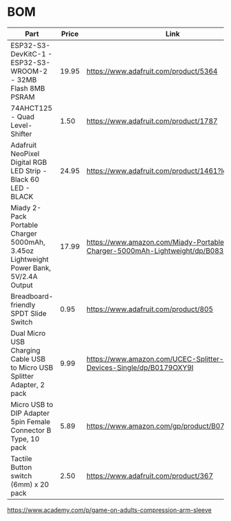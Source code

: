# BOM
| Part | Price | Link |
| - | - | - |
| ESP32­-S3­-DevKitC-1 - ESP32-S3-WROOM-2 - 32MB Flash 8MB PSRAM | 19.95 | https://www.adafruit.com/product/5364 |
| 74AHCT125 - Quad Level-Shifter | 1.50 | https://www.adafruit.com/product/1787 |
| Adafruit NeoPixel Digital RGB LED Strip - Black 60 LED - BLACK | 24.95 | https://www.adafruit.com/product/1461?length=1 |
| Miady 2-Pack Portable Charger 5000mAh, 3.45oz Lightweight Power Bank, 5V/2.4A Output | 17.99 | https://www.amazon.com/Miady-Portable-Charger-5000mAh-Lightweight/dp/B083VRD7CX |
| Breadboard-friendly SPDT Slide Switch | 0.95 | https://www.adafruit.com/product/805 |
| Dual Micro USB Charging Cable USB to Micro USB Splitter Adapter, 2 pack | 9.99 | https://www.amazon.com/UCEC-Splitter-Charge-Devices-Single/dp/B0179OXY9I |
|  Micro USB to DIP Adapter 5pin Female Connector B Type, 10 pack | 5.89 | https://www.amazon.com/gp/product/B07W844N43 |
|  Tactile Button switch (6mm) x 20 pack | 2.50 | https://www.adafruit.com/product/367 |


https://www.academy.com/p/game-on-adults-compression-arm-sleeve
